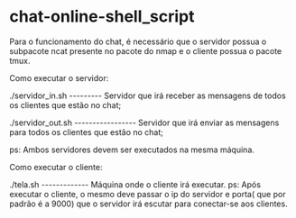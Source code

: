 # chat-online-shell_script
Para o funcionamento do chat, é necessário que o servidor possua o subpacote ncat presente no pacote do nmap e o cliente possua o pacote tmux.

Como executar o servidor:

./servidor_in.sh --------- Servidor que irá receber as mensagens de todos os clientes que estão no chat; 

./servidor_out.sh ----------------- Servidor que irá enviar as mensagens para todos os clientes que estão no chat;

ps: Ambos servidores devem ser executados na mesma máquina. 

Como executar o cliente: 

./tela.sh ------------- Máquina onde o cliente irá executar. 
ps: Após executar o cliente, o mesmo deve passar o ip do servidor e porta( que por padrão é a 9000) que o servidor irá escutar para conectar-se aos clientes. 

